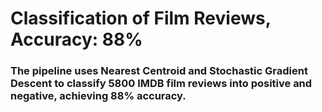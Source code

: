 # Classification of Film Reviews, Accuracy: 88%

### The pipeline uses Nearest Centroid and Stochastic Gradient Descent to classify 5800 IMDB film reviews into positive and negative, achieving 88% accuracy.
